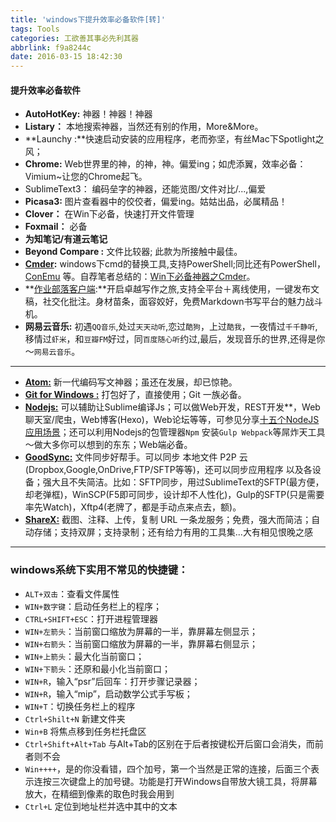 ```yaml
---
title: 'windows下提升效率必备软件[转]'
tags: Tools
categories: 工欲善其事必先利其器
abbrlink: f9a8244c
date: 2016-03-15 18:42:30
---
```


#### 提升效率必备软件

 - **AutoHotKey:** 神器！神器！神器
 - **Listary：** 本地搜索神器，当然还有别的作用，More&More。
 - **Launchy :**快速启动安装的应用程序，老而弥坚，有丝Mac下Spotlight之风；
 - **Chrome:** Web世界里的神，的神，神。偏爱ing；如虎添翼，效率必备：Vimium~让您的Chrome起飞。
 - SublimeText3： 编码垒字的神器，还能览图/文件对比/...,偏爱
 - **Picasa3:** 图片查看器中的佼佼者，偏爱ing。姑姑出品，必属精品！
 - **Clover：** 在Win下必备，快速打开文件管理
 - **Foxmail：** 必备
 - **为知笔记/有道云笔记**
 - **Beyond Compare :** 文件比较器; 此款为所接触中最佳。
 - **[Cmder][1]:**  windows下cmd的替换工具,支持PowerShell;同比还有PowerShell，[ConEmu][2] 等。自荐笔者总结的：[Win下必备神器之Cmder][3]。
 - **[作业部落客户端][4]:**开启卓越写作之旅,支持全平台＋离线使用，一键发布文稿，社交化批注。身材苗条，面容姣好，免费Markdown书写平台的魅力战斗机。
 - **网易云音乐:** 初遇`QQ音乐`,处过`天天动听`,恋过`酷狗`，上过`酷我`，一夜情过`千千静听`,移情过`虾米`，和`豆瓣FM`好过，同`百度随心听`约过,最后，发现音乐的世界,还得是你～`网易云音乐`。
 <!--more-->

----------

 - [**Atom:**][5] 新一代编码写文神器；虽还在发展，却已惊艳。
 - **[Git for Windows :][6]** 打包好了，直接使用；Git 一族必备。
 - [**Nodejs:**][7] 可以辅助让Sublime编译Js；可以做Web开发，REST开发**，Web聊天室/爬虫，Web博客(Hexo)，Web论坛等等，可参见分享[十五个NodeJS应用场景][8]；还可以利用Nodejs的包管理器`Npm`
   安装`Gulp Webpack`等屌炸天工具～做大多你可以想到的东东；Web端必备。
 - [**GoodSync:**][9] 文件同步好帮手。可以同步 本地文件 P2P 云(Dropbox,Google,OnDrive,FTP/SFTP等等)，还可以同步应用程序
   以及各设备；强大且不失简洁。比如：SFTP同步，用过SublimeText的SFTP(最方便，却老弹框)，WinSCP(F5即可同步，设计却不人性化)，Gulp的SFTP(只是需要率先Watch)，Xftp4(老牌了，都是手动点来点去，额)。
 - [**ShareX:**][10] 截图、注释、上传，复制 URL 一条龙服务；免费，强大而简洁；自动存储；支持双屏；支持录制；还有给力有用的工具集...大有相见恨晚之感

---


### windows系统下实用不常见的快捷键：

 - `ALT+双击`：查看文件属性
 - `WIN+数字键`：启动任务栏上的程序；
 - `CTRL+SHIFT+ESC`：打开进程管理器
 - `WIN+左箭头`：当前窗口缩放为屏幕的一半，靠屏幕左侧显示；
 - `WIN+右箭头`：当前窗口缩放为屏幕的一半，靠屏幕右侧显示；
 - `WIN+上箭头`：最大化当前窗口；
 - `WIN+下箭头`：还原和最小化当前窗口；
 - `WIN+R`，输入“psr”后回车：打开步骤记录器；
 - `WIN+R`，输入“mip”，启动数学公式手写板；
 - `WIN+T`：切换任务栏上的程序
 - `Ctrl+Shilt+N` 新建文件夹
 - `Win+B` 将焦点移到任务栏托盘区
 - `Ctrl+Shift+Alt+Tab`  与Alt+Tab的区别在于后者按键松开后窗口会消失，而前者则不会
 - `Win++++`，是的你没看错，四个加号，第一个当然是正常的连接，后面三个表示连按三次键盘上的加号键。功能是打开Windows自带放大镜工具，将屏幕放大，在精细到像素的取色时我会用到
 - `Ctrl+L` 定位到地址栏并选中其中的文本



  [1]: https://github.com/cmderdev/cmder/releases
  [2]: https://github.com/Maximus5/ConEmu
  [3]: http://www.jeffjade.com/2016/01/13/2016-01-13-windows-software-cmder/#
  [4]: https://www.zybuluo.com/cmd/dows-software-cmder/#
  [5]: https://atom.io/
  [6]: https://git-for-windows.github.io/
  [7]: https://nodejs.org/
  [8]: http://www.nodejs.net/a/20141016/233306.html
  [9]: http://www.goodsync.com/
  [10]: https://getsharex.com/
